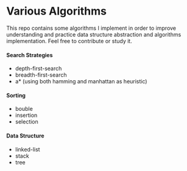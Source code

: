 # Various Algorithms
This repo contains some algorithms I implement in order to improve understanding and practice 
data structure abstraction and algorithms implementation. Feel free to contribute or study it.


#### Search Strategies
* depth-first-search
* breadth-first-search
* a* (using both hamming and manhattan as heuristic)

#### Sorting
* bouble
* insertion
* selection

#### Data Structure
* linked-list
* stack
* tree

